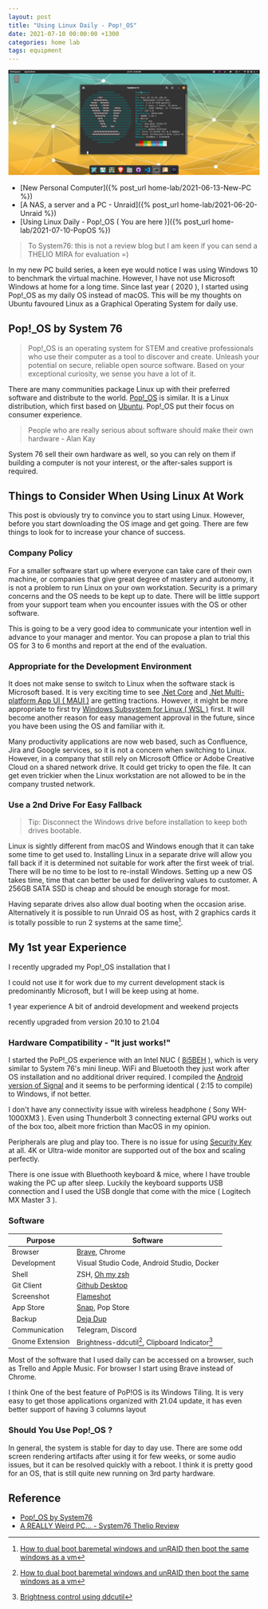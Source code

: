 ```yaml
---
layout: post
title: "Using Linux Daily - Pop!_OS"
date: 2021-07-10 00:00:00 +1300
categories: home lab
tags: equipment
---
```


![Pop!_0S Desktop](/assets/homelab/pop-os.png)

- [New Personal Computer]({% post_url home-lab/2021-06-13-New-PC %})
- [A NAS, a server and a PC - Unraid]({% post_url home-lab/2021-06-20-Unraid %})
- [Using Linux Daily - Pop!_OS ( You are here )]({% post_url home-lab/2021-07-10-PopOS %})

> To System76: this is not a review blog but I am keen if you can send a THELIO MIRA for evaluation =)

In my new PC build series, a keen eye would notice I was using Windows 10 to benchmark the virtual machine. However, I have not use Microsoft Windows at home for a long time. Since last year ( 2020 ), I started using Pop!\_OS as my daily OS instead of macOS. This will be my thoughts on Ubuntu favoured Linux as a Graphical Operating System for daily use.

## Pop!\_OS by System 76

> Pop!\_OS is an operating system for STEM and creative professionals who use their computer as a tool to discover and create. Unleash your potential on secure, reliable open source software. Based on your exceptional curiosity, we sense you have a lot of it.

There are many communities package Linux up with their preferred software and distribute to the world. [Pop!\_OS](https://pop.system76.com/) is similar. It is a Linux distribution, which first based on [Ubuntu](https://ubuntu.com/). Pop!\_OS put their focus on consumer experience.

> People who are really serious about software should make their own hardware - Alan Kay

System 76 sell their own hardware as well, so you can rely on them if building a computer is not your interest, or the after-sales support is required.

## Things to Consider When Using Linux At Work

This post is obviously try to convince you to start using Linux. However, before you start downloading the OS image and get going. There are few things to look for to increase your chance of success.

### Company Policy

For a smaller software start up where everyone can take care of their own machine, or companies that give great degree of mastery and autonomy, it is not a problem to run Linux on your own workstation. Security is a primary concerns and the OS needs to be kept up to date. There will be little support from your support team when you encounter issues with the OS or other software.

This is going to be a very good idea to communicate your intention well in advance to your manager and mentor. You can propose a plan to trial this OS for 3 to 6 months and report at the end of the evaluation.

### Appropriate for the Development Environment

It does not make sense to switch to Linux when the software stack is Microsoft based. It is very exciting time to see [.Net Core](https://dotnet.microsoft.com/download) and [.Net Multi-platform App UI ( MAUI )](https://devblogs.microsoft.com/dotnet/introducing-net-multi-platform-app-ui/) are getting tractions. However, it might be more appropriate to first try [Windows Subsystem for Linux ( WSL )](https://docs.microsoft.com/en-us/windows/wsl/install-win10) first. It will become another reason for easy management approval in the future, since you have been using the OS and familiar with it.

Many productivity applications are now web based, such as Confluence, Jira and Google services, so it is not a concern when switching to Linux. However, in a company that still rely on Microsoft Office or Adobe Creative Cloud on a shared network drive. It could get tricky to open the file. It can get even trickier when the Linux workstation are not allowed to be in the company trusted network.

### Use a 2nd Drive For Easy Fallback

> Tip: Disconnect the Windows drive before installation to keep both drives bootable.

Linux is sightly different from macOS and Windows enough that it can take some time to get used to. Installing Linux in a separate drive will allow you fall back if it is determined not suitable for work after the first week of trial. There will be no time to be lost to re-install Windows. Setting up a new OS takes time, time that can better be used for delivering values to customer. A 256GB SATA SSD is cheap and should be enough storage for most.

Having separate drives also allow dual booting when the occasion arise. Alternatively it is possible to run Unraid OS as host, with 2 graphics cards it is totally possible to run 2 systems at the same time[^1].

## My 1st year Experience

I recently upgraded my Pop!\_OS installation that I 

I could not use it for work  due to my current development stack is predominantly Microsoft, but I will be keep using  at home. 


1 year experience
A bit of android development and weekend projects

recently upgraded from version 20.10 to 21.04

### Hardware Compatibility - "It just works!"

I started the PoP!\_OS experience with an Intel NUC ( [8i5BEH](https://ark.intel.com/content/www/us/en/ark/products/126148/intel-nuc-kit-nuc8i5beh.html) ), which is very similar to System 76's mini lineup. WiFi and Bluetooth they just work after OS installation and no additional driver required. I compiled the [Android version of Signal](https://github.com/signalapp/Signal-Android) and it seems to be performing identical ( 2:15 to compile) to Windows, if not better.

I don't have any connectivity issue with wireless headphone ( Sony WH-1000XM3 ). Even using Thunderbolt 3 connecting external GPU works out of the box too, albeit more friction than MacOS in my opinion.

Peripherals are plug and play too. There is no issue for using [Security Key](https://www.yubico.com/) at all. 4K or Ultra-wide monitor are supported out of the box and scaling perfectly.

There is one issue with Bluethooth keyboard & mice, where I have trouble waking the PC up after sleep. Luckily the keyboard supports USB connection and I used the USB dongle that come with the mice ( Logitech MX Master 3 ).

### Software

| Purpose         | Software                                                |
| --------------- | ------------------------------------------------------- |
| Browser         | [Brave](https://brave.com/), Chrome                     |
| Development     | Visual Studio Code, Android Studio, Docker              |
| Shell           | ZSH, [Oh my zsh](https://github.com/ohmyzsh/ohmyzsh)    |
| Git Client      | [Github Desktop](https://github.com/shiftkey/desktop)   |
| Screenshot      | [Flameshot](https://github.com/flameshot-org/flameshot) |
| App Store       | [Snap](https://snapcraft.io/store), Pop Store           |
| Backup          | [Deja Dup](https://wiki.gnome.org/Apps/DejaDup)         |
| Communication   | Telegram, Discord                                       |
| Gnome Extension | Brightness-ddcutil[^1], Clipboard Indicator[^2]         |

Most of the software that I used daily can be accessed on a browser, such as Trello and Apple Music. For browser I start using Brave instead of Chrome.

I think One of the best feature of PoP!OS is its Windows Tiling. It is very easy to get those applications organized
with 21.04 update, it has even better support of having 3 columns layout

### Should You Use Pop!_OS ?

In general, the system is stable for day to day use. There are some odd screen rendering artifacts after using it for few weeks, or some audio issues, but it can be resolved quickly with a reboot. I think it is pretty good for an OS, that is still quite new running on 3rd party hardware.


## Reference

- [Pop!\_OS by System76](https://pop.system76.com/)
- [A REALLY Weird PC... - System76 Thelio Review](https://youtu.be/JTN1c1j6V1s)

[^1]: [How to dual boot baremetal windows and unRAID then boot the same windows as a vm](https://www.youtube.com/watch?v=fnIn6GnA87c)
[^2]: [Brightness control using ddcutil](https://extensions.gnome.org/extension/2645/brightness-control-using-ddcutil/)
[^3]: [Clipboard Indicator by Tudmotu](https://extensions.gnome.org/extension/779/clipboard-indicator/)
